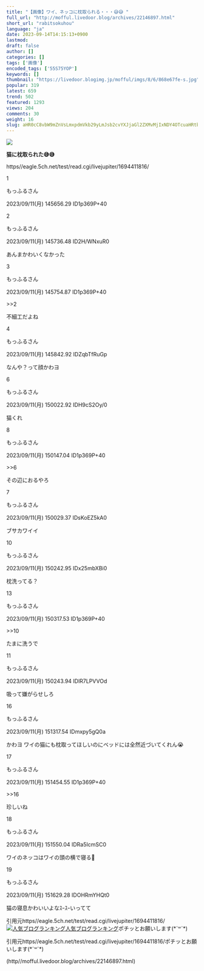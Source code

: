 ```yaml
---
title: "【画像】ワイ、ネッコに枕取られる・・・😅😅 "
full_url: "http://mofful.livedoor.blog/archives/22146897.html"
short_url: "rabitsokuhou"
language: "ja"
date: 2023-09-14T14:15:13+0900
lastmod: 
draft: false
author: []
categories: []
tags: ['画像']
encoded_tags: ['55S75YOP']
keywords: []
thumbnail: "https://livedoor.blogimg.jp/mofful/imgs/8/6/868e67fe-s.jpg"
popular: 319
latest: 659
trend: 502
featured: 1293
views: 204
comments: 30
weight: 16
slug: aHR0cC8vbW9mZnVsLmxpdmVkb29yLmJsb2cvYXJjaGl2ZXMvMjIxNDY4OTcuaHRtbA==
---
```


![](https://livedoor.blogimg.jp/mofful/imgs/8/6/868e67fe-s.jpg)

<div><p><b><p>猫に枕取られた😅😅</p></b> https//eagle.5ch.net/test/read.cgi/livejupiter/1694411816/</p><p class='t_h'>1 <p>もっふるさん</p> <p> 2023/09/11(月) 145656.29 ID1p369P+40</p></p><p class='t_h'>2 <p>もっふるさん</p> <p> 2023/09/11(月) 145736.48 ID2H/WNxuR0</p></p> <p class='t_b'> あんまかわいくなかった </p> <p class='t_h t_i'>3 <p>もっふるさん</p> <p> 2023/09/11(月) 145754.87 ID1p369P+40</p></p> <p class='t_b t_i'> <p class='anchor'>>>2</p> 不細工だよね </p> <p class='t_h'>4 <p>もっふるさん</p> <p> 2023/09/11(月) 145842.92 IDZqbTfRuGp</p></p> <p class='t_b'> なんや？って顔かわヨ </p> <p class='t_h'>6 <p>もっふるさん</p> <p> 2023/09/11(月) 150022.92 IDH9cS2Oy/0</p></p> <p class='t_b'> 猫くれ </p> <p class='t_h t_i'>8 <p>もっふるさん</p> <p> 2023/09/11(月) 150147.04 ID1p369P+40</p></p> <p class='t_b t_i'> <p class='anchor'>>>6</p> その辺におるやろ </p> <p class='t_h'>7 <p>もっふるさん</p> <p> 2023/09/11(月) 150029.37 IDsKoEZ5kA0</p></p> <p class='t_b'> ブサカワイイ </p> <p class='t_h'>10 <p>もっふるさん</p> <p> 2023/09/11(月) 150242.95 IDx25mbXBi0</p></p> <p class='t_b'> 枕洗ってる？ </p> <p class='t_h t_i'>13 <p>もっふるさん</p> <p> 2023/09/11(月) 150317.53 ID1p369P+40</p></p> <p class='t_b t_i'> <p class='anchor'>>>10</p> たまに洗うで </p> <p class='t_h'>11 <p>もっふるさん</p> <p> 2023/09/11(月) 150243.94 IDlR7LPVVOd</p></p> <p class='t_b'> 吸って嫌がらせしろ </p> <p class='t_h'>16 <p>もっふるさん</p> <p> 2023/09/11(月) 151317.54 IDmxpy5gQ0a</p></p> <p class='t_b'> かわヨ ワイの猫にも枕取ってほしいのにベッドには全然近づいてくれん😭 </p> <p class='t_h t_i'>17 <p>もっふるさん</p> <p> 2023/09/11(月) 151454.55 ID1p369P+40</p></p> <p class='t_b t_i'> <p class='anchor'>>>16</p> 珍しいね </p> <p class='t_h'>18 <p>もっふるさん</p> <p> 2023/09/11(月) 151550.04 IDRa5IcmSC0</p></p> <p class='t_b'> ワイのネッコはワイの頭の横で寝る🤗 </p> <p class='t_h'>19 <p>もっふるさん</p> <p> 2023/09/11(月) 151629.28 IDOHRmYHQt0</p></p> <p class='t_b'> 猫の寝息かわいいよなｽｰｽｰいってて </p> 引用元https//eagle.5ch.net/test/read.cgi/livejupiter/1694411816/<a href='//blog.with2.net/link/?2036932'><img title='人気ブログランキング' src='https//blog.with2.net/img/banner/banner_21.gif'></a><a href='//blog.with2.net/link/?2036932'>人気ブログランキング</a>ポチッとお願いします(*´꒳`*)<img alt='' src='https//www11.a8.net/0.gif?a8mat=3BDUGQ+4RHMA+2HOM+BS629' height='1' width='1' border='0'> <p>引用元https//eagle.5ch.net/test/read.cgi/livejupiter/1694411816/ポチッとお願いします(*´꒳`*)</p></div>

(http//mofful.livedoor.blog/archives/22146897.html)
